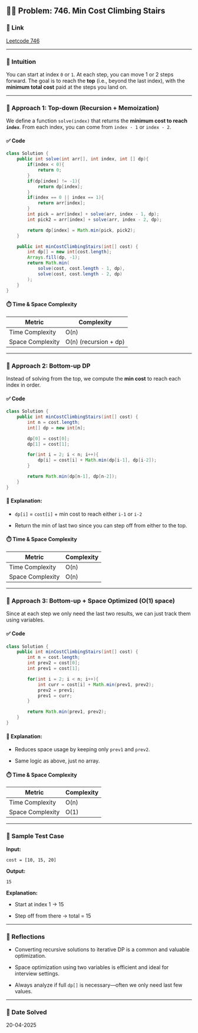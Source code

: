 ## 🧗‍♂️ Problem: 746. Min Cost Climbing Stairs

### 🔗 Link
[Leetcode 746](https://leetcode.com/problems/min-cost-climbing-stairs/)

---

### 🧠 Intuition
You can start at index `0` or `1`. At each step, you can move 1 or 2 steps forward. The goal is to reach the **top** (i.e., beyond the last index), with the **minimum total cost** paid at the steps you land on.

---

### 🔄 Approach 1: Top-down (Recursion + Memoization)

We define a function `solve(index)` that returns the **minimum cost to reach `index`**. From each index, you can come from `index - 1` or `index - 2`.

#### ✅ Code
```java
class Solution {
    public int solve(int arr[], int index, int [] dp){
        if(index < 0){
            return 0;
        }
        if(dp[index] != -1){
            return dp[index];
        }
        if(index == 0 || index == 1){
            return arr[index];
        }
        int pick = arr[index] + solve(arr, index - 1, dp);
        int pick2 = arr[index] + solve(arr, index - 2, dp);

        return dp[index] = Math.min(pick, pick2);
    }

    public int minCostClimbingStairs(int[] cost) {
        int dp[] = new int[cost.length];
        Arrays.fill(dp, -1);
        return Math.min(
            solve(cost, cost.length - 1, dp),
            solve(cost, cost.length - 2, dp)
        );
    }
}
````

#### ⏱️ Time & Space Complexity

|Metric|Complexity|
|---|---|
|Time Complexity|O(n)|
|Space Complexity|O(n) (recursion + dp)|

---

### 🔄 Approach 2: Bottom-up DP

Instead of solving from the top, we compute the **min cost** to reach each index in order.

#### ✅ Code

```java
class Solution {
    public int minCostClimbingStairs(int[] cost) {
        int n = cost.length;
        int[] dp = new int[n];

        dp[0] = cost[0];
        dp[1] = cost[1];

        for(int i = 2; i < n; i++){
            dp[i] = cost[i] + Math.min(dp[i-1], dp[i-2]);
        }

        return Math.min(dp[n-1], dp[n-2]);
    }
}
```

#### 🧠 Explanation:

- `dp[i]` = `cost[i]` + min cost to reach either `i-1` or `i-2`
    
- Return the min of last two since you can step off from either to the top.
    

#### ⏱️ Time & Space Complexity

|Metric|Complexity|
|---|---|
|Time Complexity|O(n)|
|Space Complexity|O(n)|

---

### 🔄 Approach 3: Bottom-up + Space Optimized (O(1) space)

Since at each step we only need the last two results, we can just track them using variables.

#### ✅ Code

```java
class Solution {
    public int minCostClimbingStairs(int[] cost) {
        int n = cost.length;
        int prev2 = cost[0];
        int prev1 = cost[1];

        for(int i = 2; i < n; i++){
            int curr = cost[i] + Math.min(prev1, prev2);
            prev2 = prev1;
            prev1 = curr;
        }

        return Math.min(prev1, prev2);
    }
}
```

#### 🧠 Explanation:

- Reduces space usage by keeping only `prev1` and `prev2`.
    
- Same logic as above, just no array.
    

#### ⏱️ Time & Space Complexity

|Metric|Complexity|
|---|---|
|Time Complexity|O(n)|
|Space Complexity|O(1)|

---

### 🧪 Sample Test Case

**Input:**

```
cost = [10, 15, 20]
```

**Output:**

```
15
```

**Explanation:**

- Start at index 1 → 15
    
- Step off from there → total = 15
    

---

### 📌 Reflections

- Converting recursive solutions to iterative DP is a common and valuable optimization.
    
- Space optimization using two variables is efficient and ideal for interview settings.
    
- Always analyze if full `dp[]` is necessary—often we only need last few values.
    

---

### 📆 Date Solved

20-04-2025

